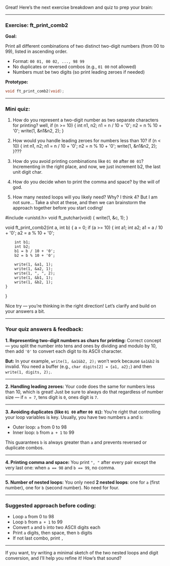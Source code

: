 Great! Here’s the next exercise breakdown and quiz to prep your brain:

---

### Exercise: ft\_print\_comb2

**Goal:**

Print all different combinations of two distinct two-digit numbers (from 00 to 99), listed in ascending order.

* Format: `00 01, 00 02, ..., 98 99`
* No duplicates or reversed combos (e.g., `01 00` not allowed)
* Numbers must be two digits (so print leading zeroes if needed)

**Prototype:**

```c
void ft_print_comb2(void);
```

---

### Mini quiz:

1. How do you represent a two-digit number as two separate characters for printing?
well, 
if (n >= 10)
{
    int n1, n2;
    n1 = n / 10 + '0';
    n2 = n % 10 + '0';
    write(1, &n1&n2, 2);
}
2. How would you handle leading zeroes for numbers less than 10?
if (n < 10)
{
    int n1, n2;
    n1 = n / 10 + '0';
    n2 = n % 10 + '0';
    write(1, &n1&n2, 2);
}???

3. How do you avoid printing combinations like `01 00` after `00 01`?
Incrementing in the right place, and now, we just increment b2, the last unit digit char.
4. How do you decide when to print the comma and space?
by the will of god.
5. How many nested loops will you likely need? Why?
I think 4? But I am not sure... 
Take a shot at these, and then we can brainstorm the approach together before you start coding!


#include <unistd.h>
void    ft_putchar(void)
{
    write(1, &c, 1);
}

void    ft_print_comb2(int a, int b)
{
    a = 0;
    if (a >= 10)
    {
        int a1;
        int a2;
        a1 = a / 10 + '0';
        a2 = a % 10 + '0';

        int b1;
        int b2;
        b1 = b / 10 + '0';
        b2 = b % 10 + '0';

        write(1, &a1, 1);
        write(1, &a2, 1);
        write(1, ", ", 2);
        write(1, &b1, 1);
        write(1, &b2, 1);
    }
}


Nice try — you’re thinking in the right direction! Let’s clarify and build on your answers a bit.

---

### Your quiz answers & feedback:

**1. Representing two-digit numbers as chars for printing:**
Correct concept — you split the number into tens and ones by dividing and modulo by 10, then add `'0'` to convert each digit to its ASCII character.

**But:**
In your example, `write(1, &a1&b2, 2);` won’t work because `&a1&b2` is invalid. You need a buffer (e.g., `char digits[2] = {a1, a2};`) and then `write(1, digits, 2);`.

---

**2. Handling leading zeroes:**
Your code does the same for numbers less than 10, which is great! Just be sure to always do that regardless of number size — if `n = 7`, tens digit is `0`, ones digit is `7`.

---

**3. Avoiding duplicates (like `01 00` after `00 01`):**
You’re right that controlling your loop variables is key. Usually, you have two numbers `a` and `b`:

* Outer loop: `a` from 0 to 98
* Inner loop: `b` from `a + 1` to 99

This guarantees `b` is always greater than `a` and prevents reversed or duplicate combos.

---

**4. Printing comma and space:**
You print `", "` after every pair except the very last one: when `a == 98` and `b == 99`, no comma.

---

**5. Number of nested loops:**
You only need **2 nested loops**: one for `a` (first number), one for `b` (second number). No need for four.

---

### Suggested approach before coding:

* Loop `a` from 0 to 98
* Loop `b` from `a + 1` to 99
* Convert `a` and `b` into two ASCII digits each
* Print `a` digits, then space, then `b` digits
* If not last combo, print `, `

---

If you want, try writing a minimal sketch of the two nested loops and digit conversion, and I’ll help you refine it! How’s that sound?
